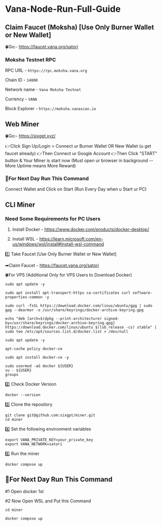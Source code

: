 # Vana-Node-Run-Full-Guide

## Claim Faucet (Moksha) [Use Only Burner Wallet or New Wallet]

🍀Go:- https://faucet.vana.org/satori

### Moksha Testnet RPC

RPC URL - ``` https://rpc.moksha.vana.org ```

Chain ID - ``` 14800 ```

Network name - ``` Vana Moksha Testnet ```

Currency - ``` VANA ```

Block Explorer - ``` https://moksha.vanascan.io ```

## Web Miner

🍀Go:- https://sixgpt.xyz/

👉Click Sign Up/Login > Connect ur Burner Wallet OR New Wallet (u get faucet already)
👉Then Connect ur Google Account 
👉Then Click "START" button & Your Miner is start now (Must open ur browser in background -- More Uptime means More Reward)

### 🔶For Next Day Run This Command
Connect Wallet and Click on Start (Run Every Day when u Start ur PC)

## CLI Miner

### Need Some Requirements for PC Users

1. Install Docker - https://www.docker.com/products/docker-desktop/

2. Install WSL - https://learn.microsoft.com/en-us/windows/wsl/install#install-wsl-command

1️⃣ Take Faucet [Use Only Burner Wallet or New Wallet]

➡Claim Faucet - https://faucet.vana.org/satori

🍀For VPS (Additional Only for VPS Users to Download Docker)
```
sudo apt update -y
```
```
sudo apt install apt-transport-https ca-certificates curl software-properties-common -y
```
```
sudo curl -fsSL https://download.docker.com/linux/ubuntu/gpg | sudo gpg --dearmor -o /usr/share/keyrings/docker-archive-keyring.gpg
```
```
echo "deb [arch=$(dpkg --print-architecture) signed-by=/usr/share/keyrings/docker-archive-keyring.gpg] https://download.docker.com/linux/ubuntu $(lsb_release -cs) stable" | sudo tee /etc/apt/sources.list.d/docker.list > /dev/null
```
```
sudo apt update -y
```
```
apt-cache policy docker-ce
```
```
sudo apt install docker-ce -y
```
```
sudo usermod -aG docker ${USER}
su - ${USER}
groups
```

2️⃣ Check Docker Version
```
docker --version
```

3️⃣ Clone the repository
```
git clone git@github.com:sixgpt/miner.git
cd miner
```

4️⃣ Set the following environment variables
```
export VANA_PRIVATE_KEY=your_private_key
export VANA_NETWORK=satori
```

5️⃣ Run the miner
```
docker compose up
```

## 🔶For Next Day Run This Command

#1 Open docker 1st 

#2 Now Open WSL and Put this Command 
```
cd miner
```
```
docker compose up
```
